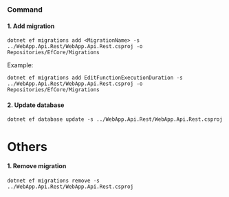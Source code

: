 ### Command
#### 1. Add migration
```
dotnet ef migrations add <MigrationName> -s ../WebApp.Api.Rest/WebApp.Api.Rest.csproj -o Repositories/EfCore/Migrations
```
Example:
```
dotnet ef migrations add EditFunctionExecutionDuration -s ../WebApp.Api.Rest/WebApp.Api.Rest.csproj -o Repositories/EfCore/Migrations

```
#### 2. Update database
```
dotnet ef database update -s ../WebApp.Api.Rest/WebApp.Api.Rest.csproj
```

# Others
#### 1. Remove migration
```
dotnet ef migrations remove -s ../WebApp.Api.Rest/WebApp.Api.Rest.csproj
```

